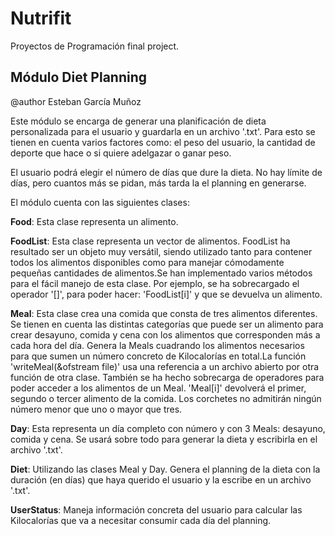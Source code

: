 # Nutrifit
Proyectos de Programación final project.

## Módulo Diet Planning
@author Esteban García Muñoz


Este módulo se encarga de generar una planificación de dieta personalizada para el usuario y guardarla en un archivo '.txt'. Para esto se tienen en cuenta varios factores como: el peso del usuario, la cantidad de deporte que hace o si quiere adelgazar o ganar peso. 

El usuario podrá elegir el número de días que dure la dieta. No hay límite de días, pero cuantos más se pidan, más tarda la el planning en generarse. 

El módulo cuenta con las siguientes clases:

**Food**:                Esta clase representa un alimento.
        
**FoodList**:            Esta clase representa un vector de alimentos. FoodList ha resultado ser un objeto muy versátil, siendo utilizado tanto para contener todos los                                alimentos disponibles como para manejar cómodamente pequeñas cantidades de alimentos.Se han implementado varios métodos para el fácil manejo                                  de esta clase. Por ejemplo, se ha sobrecargado el operador '[]', para poder hacer: 'FoodList[i]' y que se devuelva un alimento.
        
**Meal**:                Esta clase crea una comida que consta de tres alimentos diferentes. Se tienen en cuenta las distintas categorías que puede ser un alimento                                    para crear desayuno, comida y cena con los alimentos que corresponden más a cada hora del día. Genera la Meals cuadrando los alimentos                                        necesarios para que sumen un número concreto de Kilocalorías en total.La función 'writeMeal(&ofstream file)' usa una referencia a un archivo                                  abierto por otra función de otra clase. También se ha hecho sobrecarga de operadores para poder acceder a los alimentos de un Meal. 'Meal[i]'                                 devolverá el primer, segundo o tercer alimento de la comida. Los corchetes no admitirán ningún número menor que uno o mayor que tres.
                               
**Day**:                 Esta representa un día completo con número y con 3 Meals: desayuno, comida y cena. Se usará sobre todo para generar la dieta y escribirla en                                  el archivo '.txt'.

**Diet**:                Utilizando las clases Meal y Day. Genera el planning de la dieta con la duración (en días) que haya querido el usuario y  la escribe en un                                    archivo '.txt'.

**UserStatus**:          Maneja información concreta del usuario para calcular las Kilocalorías que va a necesitar consumir cada día del planning.

